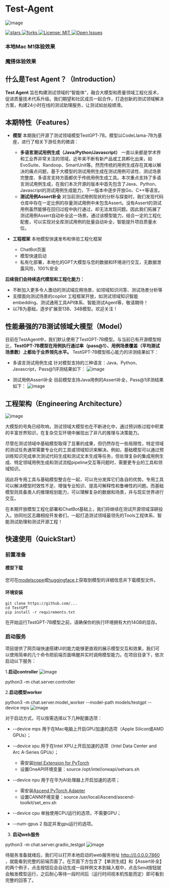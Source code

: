 # Test-Agent
![image](https://github.com/codefuse-ai/Test-Agent/assets/103973989/3e7a1418-4a41-487e-81ae-750d621909a1)

<p>
    <a href="https://github.com/codefuse-ai/Test-Agent">
        <img alt="stars" src="https://img.shields.io/github/stars/codefuse-ai/Test-Agent?style=social" />
    </a>
    <a href="https://github.com/codefuse-ai/Test-Agent">
        <img alt="forks" src="https://img.shields.io/github/forks/codefuse-ai/Test-Agent?style=social" />
    </a>
    <a href="https://github.com/codefuse-ai/Test-Agent/LICENCE">
      <img alt="License: MIT" src="https://badgen.net/badge/license/apache2.0/blue" />
    </a>
    <a href="https://github.com/codefuse-ai/Test-Agent/issues">
      <img alt="Open Issues" src="https://img.shields.io/github/issues-raw/codefuse-ai/Test-Agent" />
    </a>
</p>

### 本地Mac M1体验效果



### 魔搭体验效果

## 什么是Test Agent？（Introduction）

**Test Agent** 旨在构建测试领域的“智能体”，融合大模型和质量领域工程化技术，促进质量技术代系升级。我们期望和社区成员一起合作，打造创新的测试领域解决方案，构建24小时在线的测试助理服务，让测试如丝般顺滑。
## 本期特性（Features）

* **模型** 本期我们开源了测试领域模型TestGPT-7B。模型以CodeLlama-7B为基座，进行了相关下游任务的微调：

  * **多语言测试用例生成（Java/Python/Javascript）** 一直以来都是学术界和工业界非常关注的领域，近年来不断有新产品或工具孵化出来，如EvoSuite、Randoop、SmartUnit等。然而传统的用例生成存在其难以解决的痛点问题，基于大模型的测试用例生成在测试用例可读性、测试场景完整度、多语言支持方面都优于传统用例生成工具。本次重点支持了多语言测试用例生成，在我们本次开源的版本中首先包含了Java、Python、Javascript的测试用例生成能力，下一版本中逐步开放Go、C++等语言。
  * **测试用例Assert补全**  对当前测试用例现状的分析与探查时，我们发现代码仓库中存在一定比例的存量测试用例中未包含Assert。没有Assert的测试用例虽然能够在回归过程中执行通过，却无法发现问题。因此我们拓展了测试用例Assert自动补全这一场景。通过该模型能力，结合一定的工程化配套，可以实现对全库测试用例的批量自动补全，智能提升项目质量水位。

* **工程框架** 本地模型快速发布和体验工程化框架

  - ChatBot页面
  - 模型快速启动
  - 私有化部署，本地化的GPT大模型与您的数据和环境进行交互，无数据泄露风险，100%安全

**后续我们会持续迭代模型和工程化能力：**

- 不断加入更多令人激动的测试域应用场景，如领域知识问答、测试场景分析等
- 支撑面向测试场景的copilot 工程框架开放，如测试领域知识智能embedding、测试通用工具API体系、智能测试Agent等，敬请期待！
- 以7B为基础，逐步扩展至13B、34B模型。欢迎关注！

## 性能最强的7B测试领域大模型（Model）
目前在TestAgent中，我们默认使用了TestGPT-7B模型。与当前已有开源模型相比，**TestGPT-7B模型在用例执行通过率（pass@1）、用例场景覆盖（平均测试场景数）上都处于业界领先水平。**
TestGPT-7B模型核心能力的评测结果如下：
- 多语言测试用例生成
针对模型支持的三种语言：Java、Python、Javascript，Pass@1评测结果如下：
![image](https://github.com/codefuse-ai/Test-Agent/assets/103973989/2115cdaf-9cad-466f-96b7-d742f56d1185)

- 测试用例Assert补全
目前模型支持Java用例的Assert补全，Pass@1评测结果如下：
![image](https://github.com/codefuse-ai/Test-Agent/assets/103973989/dc4967ec-29d2-4a69-a42c-b7be91503956)

## 工程架构（Engineering Architecture）
![image](https://github.com/codefuse-ai/Test-Agent/assets/103973989/105af447-1604-4c8a-9f78-8ebfe1f5fac3)

大模型的号角已经吹响，测试领域大模型也在不断进化中，通过预训练过程中积累的丰富世界知识，在复杂交互环境中展现出了非凡的推理与决策能力。

尽管在测试领域中基础模型取得了显著的成果，但仍然存在一些局限性，特定领域的测试任务通常需要专业化的工具或领域知识来解决。例如，基础模型可以通过预训练知识完成单次测试代码生成和测试文本生成等任务，但处理复杂的集成用例生成、特定领域用例生成和测试流程pipeline交互等问题时，需要更专业的工具和领域知识。

因此将专用工具与基础模型整合在一起，可以充分发挥它们各自的优势。专用工具可以解决模型时效性不足、增强专业知识、提高可解释性和鲁棒性的问题。而基础模型则具备类人的推理规划能力，可以理解复杂的数据和场景，并与现实世界进行交互。

在本期开放模型工程化部署和ChatBot基础上，我们将继续在测试开源领域深耕投入。协同社区志趣相投开发者们，一起打造测试领域最领先的Tools工程体系、智能测试助理和测试开源工程！

## 快速使用（QuickStart）
### 前置准备

#### 模型下载

您可在[modelscope](https://modelscope.cn/models/codefuse-ai/TestGPT-7B)或[huggingface](https://huggingface.co/codefuse-ai/TestGPT-7B)上获取到模型的详细信息并下载模型文件。

#### 环境安装

```plain
git clone https://github.com/...
cd TestGPT
pip install -r requirements.txt
```

在开始运行TestGPT-7B模型之前，请确保你的执行环境拥有大约14GB的显存。
### 启动服务

项目提供了网页端快速搭建UI的能力能够更直观的展示模型交互和效果，我们可以使用简单的几个命令把前端页面唤醒并实时调用模型能力。在项目目录下，依次启动以下服务：

1.**启动controller**
![image](https://github.com/codefuse-ai/Test-Agent/assets/103973989/07de46ec-18f3-457b-814b-b1650b11345a)

python3 -m chat.server.controller

2.**启动模型worker**

python3 -m chat.server.model_worker --model-path models/testgpt --device mps
![image](https://github.com/codefuse-ai/Test-Agent/assets/103973989/b84ffc6e-be6f-47f6-8f84-b2360fe7b6bc)

对于启动方式，可以按需选择以下几种配置选项：

- --device mps 用于在Mac电脑上开启GPU加速的选项（Apple Silicon或AMD GPUs）；
- --device xpu 用于在Intel XPU上开启加速的选项（Intel Data Center and Arc A-Series GPUs）；
  - 需安装[Intel Extension for PyTorch](https://intel.github.io/intel-extension-for-pytorch/xpu/latest/tutorials/installation.html)
  - 设置OneAPI环境变量：source /opt/intel/oneapi/setvars.sh

- --device npu 用于在华为AI处理器上开启加速的选项；
  - 需安装[Ascend PyTorch Adapter](https://github.com/Ascend/pytorch)
  - 设置CANN环境变量：source /usr/local/Ascend/ascend-toolkit/set_env.sh

- --device cpu 单独使用CPU运行的选项，不需要GPU；
- --num-gpus 2 指定并发gpu运行的选项。

3. **启动web服务**

python3 -m chat.server.gradio_testgpt
![image](https://github.com/codefuse-ai/Test-Agent/assets/103973989/cd7eefa2-a98d-47d2-ac61-04f4e029421b)

待服务准备就绪后，我们可以打开本地启动的web服务地址 http://0.0.0.0:7860 ，就能看到完整的前端页面了。在页面下方包含了【单测生成】和【Assert补全】的两个例子，点击按钮后会自动生成一段样例文本到输入框中，点击Send按钮就会触发模型运行，之后耐心等待一段时间后（运行时间视本机性能而定）即可看到完整的回答了。


